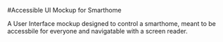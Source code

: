 #Accessible UI Mockup for Smarthome

A User Interface mockup designed to control a smarthome, meant to be accessbile for everyone and navigatable with a screen reader.
